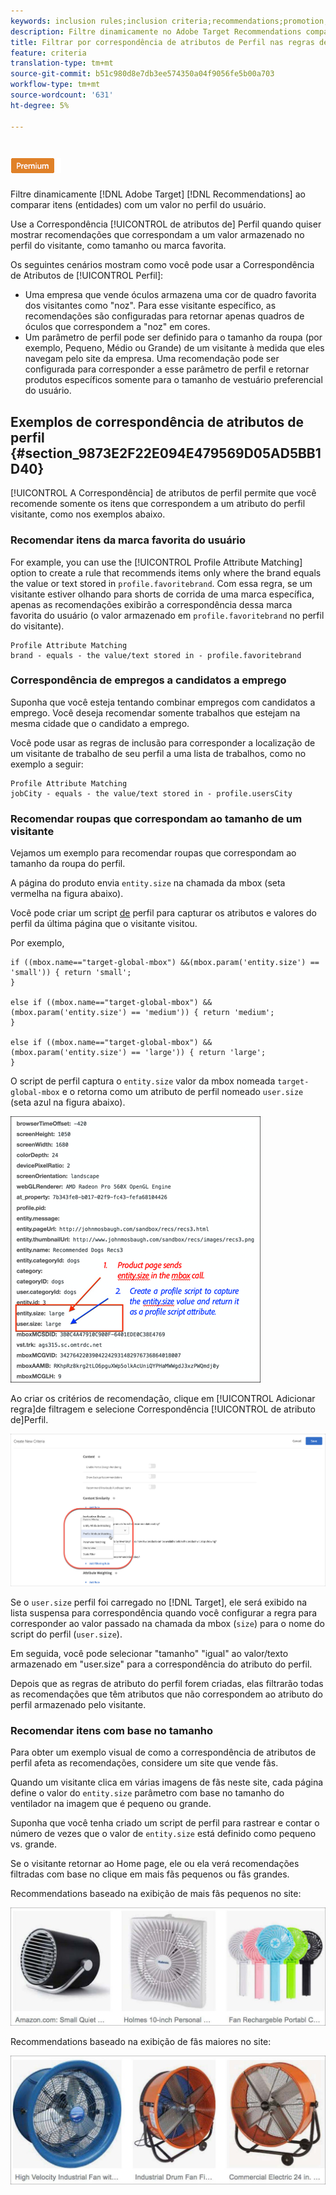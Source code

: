 ```yaml
---
keywords: inclusion rules;inclusion criteria;recommendations;promotion;promotions;dynamic filtering;dynamic;profile attribute matching
description: Filtre dinamicamente no Adobe Target Recommendations comparando itens (entidades) com um valor no perfil do usuário.
title: Filtrar por correspondência de atributos de Perfil nas regras de inclusão dinâmica no Adobe Target Recommendations
feature: criteria
translation-type: tm+mt
source-git-commit: b51c980d8e7db3ee574350a04f9056fe5b00a703
workflow-type: tm+mt
source-wordcount: '631'
ht-degree: 5%

---
```



# ![Correspondência de Atributo de Perfil PREMIUM](/help/assets/premium.png)

Filtre dinamicamente [!DNL Adobe Target] [!DNL Recommendations] ao comparar itens (entidades) com um valor no perfil do usuário.

Use a Correspondência [!UICONTROL de atributos de] Perfil quando quiser mostrar recomendações que correspondam a um valor armazenado no perfil do visitante, como tamanho ou marca favorita.

Os seguintes cenários mostram como você pode usar a Correspondência de Atributos de [!UICONTROL Perfil]:

* Uma empresa que vende óculos armazena uma cor de quadro favorita dos visitantes como &quot;noz&quot;. Para esse visitante específico, as recomendações são configuradas para retornar apenas quadros de óculos que correspondem a &quot;noz&quot; em cores.
* Um parâmetro de perfil pode ser definido para o tamanho da roupa (por exemplo, Pequeno, Médio ou Grande) de um visitante à medida que eles navegam pelo site da empresa. Uma recomendação pode ser configurada para corresponder a esse parâmetro de perfil e retornar produtos específicos somente para o tamanho de vestuário preferencial do usuário.

## Exemplos de correspondência de atributos de perfil {#section_9873E2F22E094E479569D05AD5BB1D40}

[!UICONTROL A Correspondência] de atributos de perfil permite que você recomende somente os itens que correspondem a um atributo do perfil visitante, como nos exemplos abaixo.

### Recomendar itens da marca favorita do usuário

For example, you can use the [!UICONTROL Profile Attribute Matching] option to create a rule that recommends items only where the brand equals the value or text stored in `profile.favoritebrand`. Com essa regra, se um visitante estiver olhando para shorts de corrida de uma marca específica, apenas as recomendações exibirão a correspondência dessa marca favorita do usuário (o valor armazenado em `profile.favoritebrand` no perfil do visitante).

```
Profile Attribute Matching
brand - equals - the value/text stored in - profile.favoritebrand
```

### Correspondência de empregos a candidatos a emprego

Suponha que você esteja tentando combinar empregos com candidatos a emprego. Você deseja recomendar somente trabalhos que estejam na mesma cidade que o candidato a emprego.

Você pode usar as regras de inclusão para corresponder a localização de um visitante de trabalho de seu perfil a uma lista de trabalhos, como no exemplo a seguir:

```
Profile Attribute Matching
jobCity - equals - the value/text stored in - profile.usersCity
```

### Recomendar roupas que correspondam ao tamanho de um visitante

Vejamos um exemplo para recomendar roupas que correspondam ao tamanho da roupa do perfil.

A página do produto envia `entity.size` na chamada da mbox (seta vermelha na figura abaixo).

Você pode criar um script [de](/help/c-target/c-visitor-profile/profile-parameters.md) perfil para capturar os atributos e valores do perfil da última página que o visitante visitou.

Por exemplo,

```
if ((mbox.name=="target-global-mbox") &&(mbox.param('entity.size') == 'small')) { return 'small';
}

else if ((mbox.name=="target-global-mbox") &&(mbox.param('entity.size') == 'medium')) { return 'medium';
}

else if ((mbox.name=="target-global-mbox") &&(mbox.param('entity.size') == 'large')) { return 'large';
}
```

O script de perfil captura o `entity.size` valor da mbox nomeada `target-global-mbox` e o retorna como um atributo de perfil nomeado `user.size` (seta azul na figura abaixo).

![chamada mbox size](/help/c-recommendations/c-algorithms/assets/size.png)

Ao criar os critérios de recomendação, clique em [!UICONTROL Adicionar regra]de filtragem e selecione Correspondência [!UICONTROL de atributo de]Perfil.

![ilustração de correspondência de atributo de perfil](/help/c-recommendations/c-algorithms/assets/profile-attribute-matching.png)

Se o `user.size` perfil foi carregado no [!DNL Target], ele será exibido na lista suspensa para correspondência quando você configurar a regra para corresponder ao valor passado na chamada da mbox (`size`) para o nome do script do perfil (`user.size`).

Em seguida, você pode selecionar &quot;tamanho&quot; &quot;igual&quot; ao valor/texto armazenado em &quot;user.size&quot; para a correspondência do atributo do perfil.

Depois que as regras de atributo do perfil forem criadas, elas filtrarão todas as recomendações que têm atributos que não correspondem ao atributo do perfil armazenado pelo visitante.

### Recomendar itens com base no tamanho

Para obter um exemplo visual de como a correspondência de atributos de perfil afeta as recomendações, considere um site que vende fãs.

Quando um visitante clica em várias imagens de fãs neste site, cada página define o valor do `entity.size` parâmetro com base no tamanho do ventilador na imagem que é pequeno ou grande.

Suponha que você tenha criado um script de perfil para rastrear e contar o número de vezes que o valor de `entity.size` está definido como pequeno vs. grande.

Se o visitante retornar ao Home page, ele ou ela verá recomendações filtradas com base no clique em mais fãs pequenos ou fãs grandes.

Recommendations baseado na exibição de mais fãs pequenos no site:

![recomendações para pequenos ventiladores](/help/c-recommendations/c-algorithms/assets/small-fans.png)

Recommendations baseado na exibição de fãs maiores no site:

![recomendações para grandes ventiladores](/help/c-recommendations/c-algorithms/assets/large-fans.png)